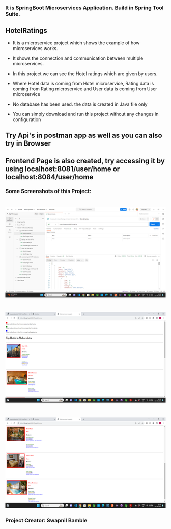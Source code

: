 

### It is SpringBoot Microservices Application. Build in Spring Tool Suite.

## HotelRatings
- It is a microservice project which shows the example of how microservices works.
-  It shows the connection and communication between multiple microservices.

-  In this project we can see the Hotel ratings which are given by users.
-  Where Hotel data is coming from Hotel microservice, Rating data is coming from Rating microservice and User data is coming from User microservice
-  No database has been used. the data is created in Java file only
-  You can simply download and run this project without any changes in configuration






 ## Try Api's in postman app as well as you can also try in Browser
 ## Frontend Page is also created, try accessing it by using localhost:8081/user/home or localhost:8084/user/home



### Some Screenshots of this Project:
![Postman example](a1.png)
==================================================================================================================================================================
![Eg1](a2.png)
==================================================================================================================================================================
![Eg2](a3.png)
==================================================================================================================================================================



### Project Creator: Swapnil Bamble


